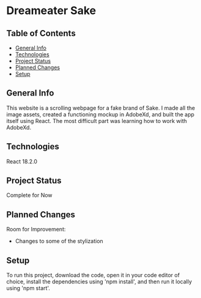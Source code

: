 # Dreameater Sake

## Table of Contents
* [General Info](#general-info)
* [Technologies](#technologies)
* [Project Status](#project-status)
* [Planned Changes](#planned-changes)
* [Setup](#setup)

## General Info
This website is a scrolling webpage for a fake brand of Sake. I made all the image assets, created a functioning mockup in AdobeXd, and built the app itself using React. The most difficult part was learning how to work with AdobeXd.

## Technologies
React 18.2.0

## Project Status
Complete for Now

## Planned Changes
Room for Improvement:
* Changes to some of the stylization

## Setup
To run this project, download the code, open it in your code editor of choice, install the dependencies using 'npm install', and then run it locally using 'npm start'.
